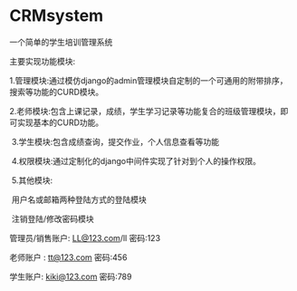 # CRMsystem
一个简单的学生培训管理系统

主要实现功能模块:

​		  1.管理模块:通过模仿django的admin管理模块自定制的一个可通用的附带排序，搜索等功能的CURD模块。

​		  2.老师模块:包含上课记录，成绩，学生学习记录等功能复合的班级管理模块，即可实现基本的CURD功能。

​		  3.学生模块:包含成绩查询，提交作业，个人信息查看等功能

​		  4.权限模块:通过定制化的django中间件实现了针对到个人的操作权限。

​		 5.其他模块:

​			   用户名或邮箱两种登陆方式的登陆模块

​			   注销登陆/修改密码模块



管理员/销售账户:  LL@123.com/ll 密码:123

老师账户 :  tt@123.com  密码:456 

学生账户:   kiki@123.com 密码:789